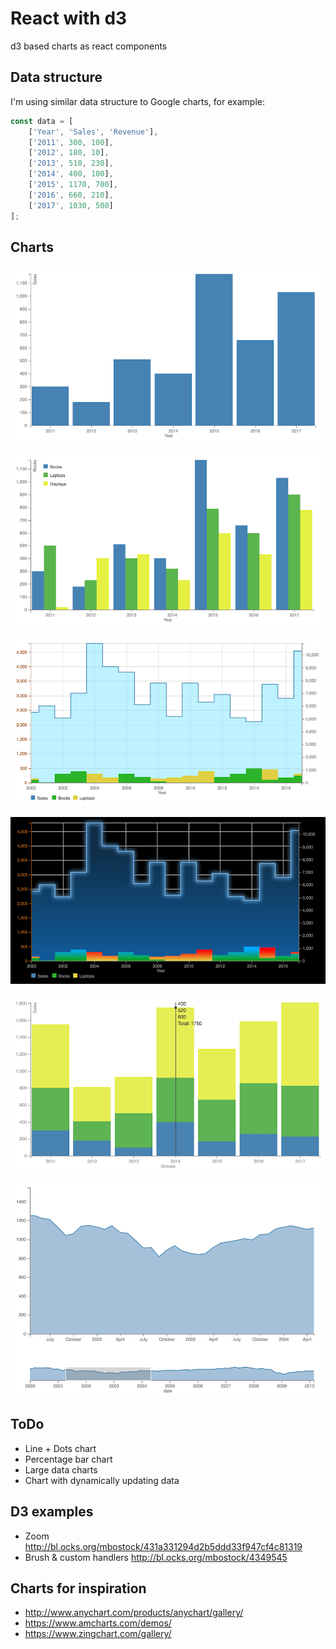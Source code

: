 # React with d3

d3 based charts as react components

## Data structure

I'm using similar data structure to Google charts, for example:
```javascript
const data = [
    ['Year', 'Sales', 'Revenue'],
    ['2011', 300, 100],
    ['2012', 180, 10],
    ['2013', 510, 230],
    ['2014', 400, 100],
    ['2015', 1170, 700],
    ['2016', 660, 210],
    ['2017', 1030, 500]
];
```

## Charts

![alt tag](img/columns.png)

![alt tag](img/grouped-columns.png)

![alt tag](img/line-chart.png)

![alt tag](img/line-chart-gradient.png)

![alt tag](img/stacked-columns-tooltip.png)

![alt tag](img/zoom-brush.png)

## ToDo

* Line + Dots chart
* Percentage bar chart
* Large data charts
* Chart with dynamically updating data

## D3 examples

* Zoom
  http://bl.ocks.org/mbostock/431a331294d2b5ddd33f947cf4c81319
* Brush & custom handlers
  http://bl.ocks.org/mbostock/4349545


## Charts for inspiration

* http://www.anychart.com/products/anychart/gallery/
* https://www.amcharts.com/demos/
* https://www.zingchart.com/gallery/
